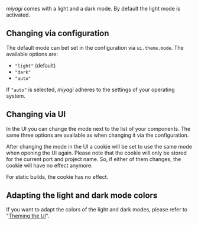 _miyagi_ comes with a light and a dark mode. By default the light mode is activated.

## Changing via configuration

The default mode can bet set in the configuration via `ui.theme.mode`. The available options are:

- `"light"` (default)
- `"dark"`
- `"auto"`

If `"auto"` is selected, _miyagi_ adheres to the settings of your operating system.

## Changing via UI

In the UI you can change the mode next to the list of your components. The same three options are available as when changing it via the configuration.

After changing the mode in the UI a cookie will be set to use the same mode when opening the UI again. Please note that the cookie will only be stored for the current port and project name. So, if either of them changes, the cookie will have no effect anymore.

For static builds, the cookie has no effect.

## Adapting the light and dark mode colors

If you want to adapt the colors of the light and dark modes, please refer to "[Theming the UI](/how-to/theming-the-ui/)".
